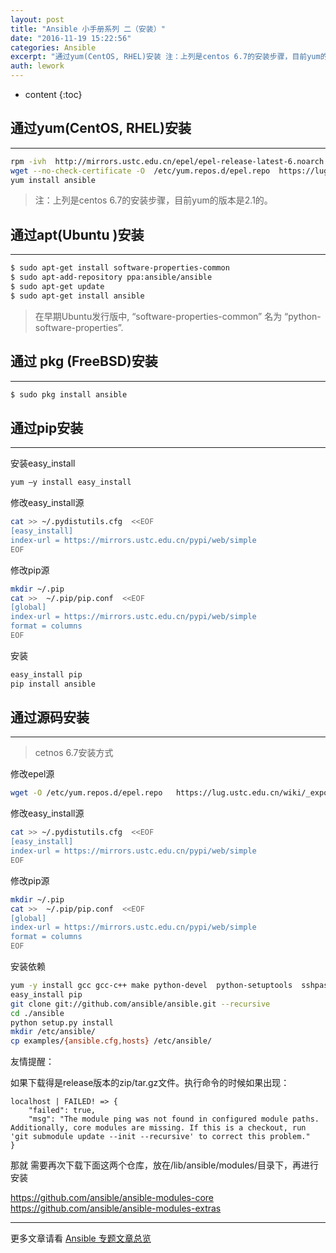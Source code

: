 ```yaml
---
layout: post
title: "Ansible 小手册系列 二（安装）"
date: "2016-11-19 15:22:56"
categories: Ansible
excerpt: "通过yum(CentOS, RHEL)安装 注：上列是centos 6.7的安装步骤，目前yum的版本是2.1的。 通过apt(Ubuntu )..."
auth: lework
---
```

* content
{:toc}

## 通过yum(CentOS, RHEL)安装
---

```bash
rpm -ivh  http://mirrors.ustc.edu.cn/epel/epel-release-latest-6.noarch.rpm
wget --no-check-certificate -O  /etc/yum.repos.d/epel.repo  https://lug.ustc.edu.cn/wiki/_export/code/mirrors/help/epel?codeblock=0
yum install ansible
```
> 注：上列是centos 6.7的安装步骤，目前yum的版本是2.1的。
	
## 通过apt(Ubuntu )安装
---

```bash
$ sudo apt-get install software-properties-common
$ sudo apt-add-repository ppa:ansible/ansible
$ sudo apt-get update
$ sudo apt-get install ansible
```

> 在早期Ubuntu发行版中, “software-properties-common” 名为 “python-software-properties”.
	
## 通过 pkg (FreeBSD)安装
---

```bash
$ sudo pkg install ansible
```

## 通过pip安装
---

安装easy_install

```bash
yum –y install easy_install
```
修改easy_install源

```bash
cat >> ~/.pydistutils.cfg  <<EOF
[easy_install]
index-url = https://mirrors.ustc.edu.cn/pypi/web/simple
EOF
````

修改pip源

```bash
mkdir ~/.pip
cat >>  ~/.pip/pip.conf  <<EOF
[global]
index-url = https://mirrors.ustc.edu.cn/pypi/web/simple
format = columns
EOF
```
安装

```bash
easy_install pip
pip install ansible
```
## 通过源码安装
---

> cetnos 6.7安装方式

修改epel源

```bash
wget -O /etc/yum.repos.d/epel.repo   https://lug.ustc.edu.cn/wiki/_export/code/mirrors/help/epel?codeblock=0
```

修改easy_install源

```bash
cat >> ~/.pydistutils.cfg  <<EOF
[easy_install]
index-url = https://mirrors.ustc.edu.cn/pypi/web/simple
EOF
```

修改pip源

```bash
mkdir ~/.pip
cat >>  ~/.pip/pip.conf  <<EOF
[global]
index-url = https://mirrors.ustc.edu.cn/pypi/web/simple
format = columns
EOF
```
	
安装依赖

```bash
yum -y install gcc gcc-c++ make python-devel  python-setuptools  sshpass
easy_install pip
git clone git://github.com/ansible/ansible.git --recursive
cd ./ansible
python setup.py install
mkdir /etc/ansible/
cp examples/{ansible.cfg,hosts} /etc/ansible/
```

友情提醒：

如果下载得是release版本的zip/tar.gz文件。执行命令的时候如果出现：

```
localhost | FAILED! => {
    "failed": true, 
    "msg": "The module ping was not found in configured module paths. Additionally, core modules are missing. If this is a checkout, run 'git submodule update --init --recursive' to correct this problem."
}
```
那就 需要再次下载下面这两个仓库，放在/lib/ansible/modules/目录下，再进行安装

https://github.com/ansible/ansible-modules-core
https://github.com/ansible/ansible-modules-extras

---
更多文章请看 [Ansible 专题文章总览](http://www.jianshu.com/p/c56a88b103f8)
